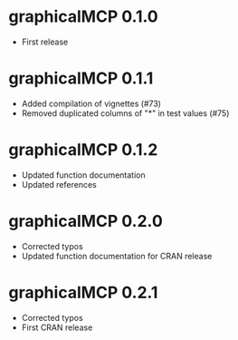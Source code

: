 # graphicalMCP 0.1.0

* First release

# graphicalMCP 0.1.1

* Added compilation of vignettes (#73)
* Removed duplicated columns of "*" in test values (#75)

# graphicalMCP 0.1.2

* Updated function documentation
* Updated references

# graphicalMCP 0.2.0

* Corrected typos
* Updated function documentation for CRAN release

# graphicalMCP 0.2.1

* Corrected typos
* First CRAN release

